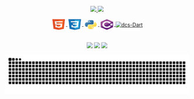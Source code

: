 <div align="center">
  <a href="https://github.com/dcoutosilva">
   <img height="180em" src="https://github-readme-stats.vercel.app/api?username=dcoutosilva&theme=blue-green&include_all_commits=true&count_private=true"/>
  <img height="180em" src="https://github-readme-stats.vercel.app/api/top-langs/?username=dcoutosilva&layout=compact&langs_count=7&theme=blue-green"/>
</div>
 
  
<div align="center" style="display: inline_block"><br>

  <img align="center" alt="dcs-HTML" height="30" width="40" src="https://raw.githubusercontent.com/devicons/devicon/master/icons/html5/html5-original.svg">
  <img align="center" alt="dcs-CSS" height="30" width="40" src="https://raw.githubusercontent.com/devicons/devicon/master/icons/css3/css3-original.svg">
  <img align="center" alt="dcs-Python" height="30" width="40" src="https://raw.githubusercontent.com/devicons/devicon/master/icons/python/python-original.svg">
  <img align="center" alt="dcs-Csharp" height="30" width="40" src="https://raw.githubusercontent.com/devicons/devicon/master/icons/csharp/csharp-original.svg">
  <img align="center" alt="dcs-Dart" height="30" width="40" src="https://www.fluttericon.com/logo_dart_192px.svg">
 
</div>
  <br/>
  <br/>

<div align="center">
  <a href = "mailto:d.couto.silva@gmail.com"><img src="https://img.shields.io/badge/-Gmail-%23333?style=for-the-badge&logo=gmail&logoColor=white" target="_blank"></a>
  <a href="https://www.linkedin.com/in/dcoutosilva" target="_blank"><img src="https://img.shields.io/badge/-LinkedIn-%230077B5?style=for-the-badge&logo=linkedin&logoColor=white" target="_blank"></a>   
   <a href="https://instagram.com/dcoutosilva" target="_blank"><img src="https://img.shields.io/badge/-Instagram-%23E4405F?style=for-the-badge&logo=instagram&logoColor=white" target="_blank"></a>
 
</div>

![Snake animation](https://github.com/dcoutosilva/dcoutosilva/blob/output/github-contribution-grid-snake.svg)
